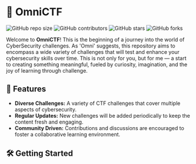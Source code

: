 # 🚀 OmniCTF

![GitHub repo size](https://img.shields.io/github/repo-size/OmniCTF/OmniCTF)
![GitHub contributors](https://img.shields.io/github/contributors/OmniCTF/OmniCTF)
![GitHub stars](https://img.shields.io/github/stars/OmniCTF/OmniCTF?style=social)
![GitHub forks](https://img.shields.io/github/forks/OmniCTF/OmniCTF?style=social)

Welcome to **OmniCTF**! This is the beginning of a journey into the world of CyberSecurity challenges. As 'Omni' suggests, this repository aims to encompass a wide variety of challenges that will test and enhance your cybersecurity skills over time. 
This is not only for you, but for me — a start to creating something meaningful, fueled by curiosity, imagination, and the joy of learning through challenge.

## 🌟 Features

- **Diverse Challenges:** A variety of CTF challenges that cover multiple aspects of cybersecurity.
- **Regular Updates:** New challenges will be added periodically to keep the content fresh and engaging.
- **Community Driven:** Contributions and discussions are encouraged to foster a collaborative learning environment.

## 🛠️ Getting Started


